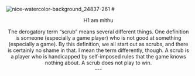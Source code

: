 ![nice-watercolor-background_24837-261](https://user-images.githubusercontent.com/91019061/134311582-6682cf69-291a-4ce6-afbd-11819a0d2e24.jpg)
#<div align="center">H1 am mithu<div align="center">
<div align="center">The derogatory term “scrub” means several different things. One
definition is someone (especially a game player) who is not good at something (especially a
game). By this definition, we all start out as scrubs, and there is certainly no shame in that. I
mean the term differently, though. A scrub is a player who is handicapped by self-imposed
rules that the game knows nothing about. A scrub does not play to win.<div align="center">
---
